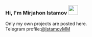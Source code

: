 ### Hi, I'm Mirjahon Istamov <img src = "https://media2.giphy.com/media/v1.Y2lkPTc5MGI3NjExaGl3cXgzYWUwbDMyMDdkNGdoamJmeWdoMHlmcDljOGF5NGNzdnIyNSZlcD12MV9pbnRlcm5hbF9naWZfYnlfaWQmY3Q9cw/gM5qFksULw54NMWyry/giphy.gif" width = "30px">
Only my own projects are posted here. <br>
Telegram profile:<a href = "https:///www.tg.com/IstamovMM">@IstamovMM</a>
